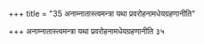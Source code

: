 +++
title = "35 अनाम्नातास्त्वमन्त्रा यथा प्रवरोहनामधेयग्रहणानीति"

+++
अनाम्नातास्त्वमन्त्रा यथा प्रवरोहनामधेयग्रहणानीति ३५